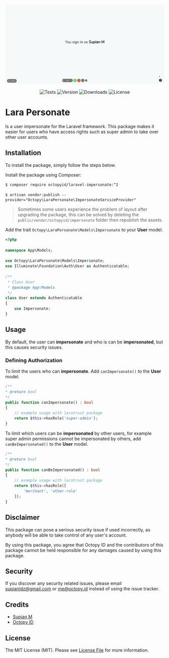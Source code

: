 <p align="center">
    <img src="demo.gif" alt="Demo">
</p>

<p align="center">
    <img src="https://img.shields.io/github/workflow/status/OctopyID/LaraPersonate/Run%20Unit%20Testing?style=for-the-badge&label=tests" alt="Tests">
    <img src="https://img.shields.io/packagist/v/octopyid/laravel-impersonate.svg?style=for-the-badge" alt="Version">
    <img src="https://img.shields.io/packagist/dt/octopyid/laravel-impersonate.svg?style=for-the-badge&color=F28D1A" alt="Downloads">
    <img src="https://img.shields.io/packagist/l/octopyid/laravel-impersonate.svg?style=for-the-badge" alt="License">
</p>

# Lara Personate

Is a user impersonate for the Laravel framework. This package makes it easier for users who have access rights such as super admin to take over other user accounts.

## Installation

To install the package, simply follow the steps below.

Install the package using Composer:

```
$ composer require octopyid/laravel-impersonate:^2

$ artisan vendor:publish --provider="Octopy\LaraPersonate\ImpersonateServiceProvider"
```

> Sometimes some users experience the problem of layout after upgrading the package, this can be solved by deleting the `public/vendor/octopyid/impersonate` folder then republish the assets.

Add the trait `Octopy\LaraPersonate\Models\Impersonate` to your **User** model.

```php
<?php

namespace App\Models;

use Octopy\LaraPersonate\Models\Impersonate;
use Illuminate\Foundation\Auth\User as Authenticatable;

/**
 * Class User
 * @package App\Models
 */
class User extends Authenticatable
{
    use Impersonate;
}
```

## Usage

By default, the user can **impersonate** and who is can be **impersonated**, but this causes security issues.

### Defining Authorization

To limit the users who can **impersonate**. Add `canImpersonate()` to the **User** model.

```php
/**
* @return bool
*/
public function canImpersonate() : bool
{
    // example usage with laratrust package
    return $this->hasRole('super-admin');
}
```

To limit which users can be **impersonated** by other users, for example super admin permissions cannot be impersonated by others, add `canBeImpersonated()` to the **User** model.

```php
/**
* @return bool
*/
public function canBeImpersonated() : bool
{
    // example usage with laratrust package
    return $this->hasRole([
        'merchant', 'other-role' 
    ]);
}
```

## Disclaimer

This package can pose a serious security issue if used incorrectly, as anybody will be able to take control of any user's account.

By using this package, you agree that Octopy ID and the contributors of this package cannot be held responsible for any damages caused by using this package.

## Security

If you discover any security related issues, please email [supianidz@gmail.com](mailto:supianidz@gmail.com) or [me@octopy.id](mailto:me@octopy.id) instead of using the issue
tracker.

## Credits

- [Supian M](https://github.com/SupianIDz)
- [Octopy ID](https://github.com/OctopyID)

## License

The MIT License (MIT). Please see [License File](LICENSE) for more information.

